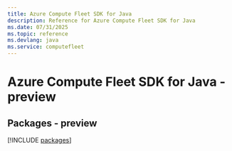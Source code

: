 ```yaml
---
title: Azure Compute Fleet SDK for Java
description: Reference for Azure Compute Fleet SDK for Java
ms.date: 07/31/2025
ms.topic: reference
ms.devlang: java
ms.service: computefleet
---
```

# Azure Compute Fleet SDK for Java - preview
## Packages - preview
[!INCLUDE [packages](compute-fleet-index.md)]